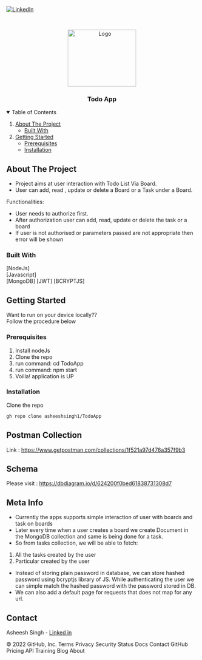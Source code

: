 [![LinkedIn][linkedin-shield]][linkedin-url]


<!-- PROJECT LOGO -->
<br />
<p align="center">
  <a href="https://1drv.ms/u/s!Ar_vfbHCB9exc2gL-vC3tKlqaXo?e=QzYVfC">
    <img src="https://i.pinimg.com/originals/1f/3f/4c/1f3f4ce973d946578567f190e2773709.png" alt="Logo" width="180" height="150">
  </a>

  <h3 align="center">Todo App</h3>

  
  </p>
</p>



<!-- TABLE OF CONTENTS -->
<details open="open">
  <summary>Table of Contents</summary>
  <ol>
    <li>
      <a href="#about-the-project">About The Project</a>
      <ul>
        <li><a href="#built-with">Built With</a></li>
      </ul>
    </li>
    <li>
      <a href="#getting-started">Getting Started</a>
      <ul>
        <li><a href="#prerequisites">Prerequisites</a></li>
        <li><a href="#installation">Installation</a></li>
      </ul>
    </li>
  </ol>
</details>



<!-- ABOUT THE PROJECT -->
## About The Project
* Project aims at user interaction with Todo List Via Board.
* User can add, read , update or delete a Board or a Task under a Board.



Functionalities:
* User needs to authorize first.
* After authorization user can add, read, update or delete the task or a board
* If user is not authorised or parameters passed are not appropriate then error will be shown

### Built With
[NodeJs]    
[Javascript]  
[MongoDB]
[JWT]
[BCRYPTJS]

<!-- GETTING STARTED -->
## Getting Started

Want to run on your device locally??    
Follow the procedure below

### Prerequisites

1. Install nodeJs
2. Clone the repo
3. run command: cd TodoApp
4. run command: npm start
5. Voilla! application is UP


### Installation

Clone the repo
   ```sh
   gh repo clone asheeshsingh1/TodoApp
   ```



## Postman Collection

Link : https://www.getpostman.com/collections/1f521a97d476a357f9b3

## Schema
Please visit : 
https://dbdiagram.io/d/624200f0bed61838731308d7


## Meta Info
* Currently the apps supports simple interaction of user with boards and task on boards
* Later every time when a user creates a board we create Document in the MongoDB collection and same is being done for a task.
* So from tasks collection, we will be able to fetch:

<ol>
    <li>All the tasks created by the user</li>
    <li>Particular created by the user</li>
</ol>

* Instead of storing plain password in database, we can store hashed password using bcryptjs library of JS. While authenticating the user we can simple match the hashed password with the password stored in DB.
* We can also add a default page for requests that does not map for any url.

<!-- CONTACT -->
## Contact

Asheesh Singh - [Linked in](https://github.com/asheeshsingh1/)




[linkedin-shield]: https://img.shields.io/badge/-LinkedIn-black.svg?style=for-the-badge&logo=linkedin&colorB=555
[linkedin-url]: https://github.com/asheeshsingh1/
© 2022 GitHub, Inc.
Terms
Privacy
Security
Status
Docs
Contact GitHub
Pricing
API
Training
Blog
About
